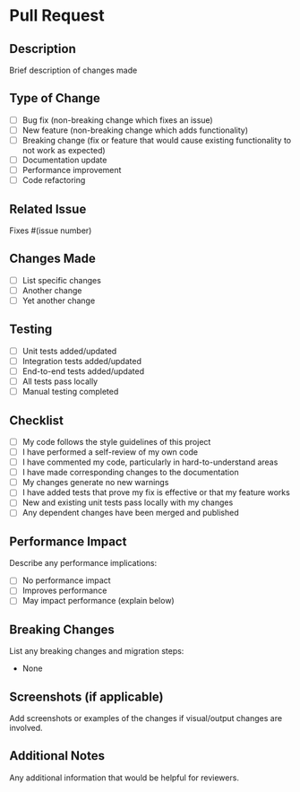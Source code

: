 # Pull Request

## Description
Brief description of changes made

## Type of Change
- [ ] Bug fix (non-breaking change which fixes an issue)
- [ ] New feature (non-breaking change which adds functionality)
- [ ] Breaking change (fix or feature that would cause existing functionality to not work as expected)
- [ ] Documentation update
- [ ] Performance improvement
- [ ] Code refactoring

## Related Issue
Fixes #(issue number)

## Changes Made
- [ ] List specific changes
- [ ] Another change
- [ ] Yet another change

## Testing
- [ ] Unit tests added/updated
- [ ] Integration tests added/updated
- [ ] End-to-end tests added/updated
- [ ] All tests pass locally
- [ ] Manual testing completed

## Checklist
- [ ] My code follows the style guidelines of this project
- [ ] I have performed a self-review of my own code
- [ ] I have commented my code, particularly in hard-to-understand areas
- [ ] I have made corresponding changes to the documentation
- [ ] My changes generate no new warnings
- [ ] I have added tests that prove my fix is effective or that my feature works
- [ ] New and existing unit tests pass locally with my changes
- [ ] Any dependent changes have been merged and published

## Performance Impact
Describe any performance implications:
- [ ] No performance impact
- [ ] Improves performance
- [ ] May impact performance (explain below)

## Breaking Changes
List any breaking changes and migration steps:
- None

## Screenshots (if applicable)
Add screenshots or examples of the changes if visual/output changes are involved.

## Additional Notes
Any additional information that would be helpful for reviewers.